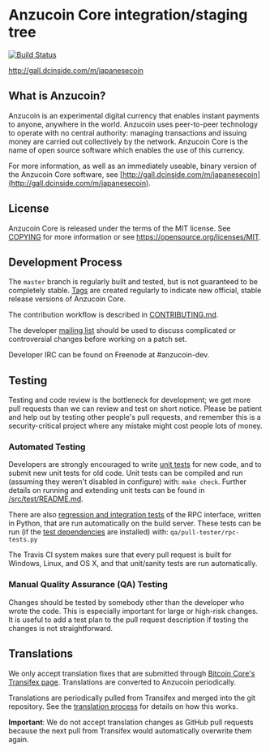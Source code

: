 Anzucoin Core integration/staging tree
=====================================

[![Build Status](https://travis-ci.org/anzucoin-project/anzucoin.svg?branch=master)](https://travis-ci.org/anzucoin-project/anzucoin)

http://gall.dcinside.com/m/japanesecoin

What is Anzucoin?
----------------

Anzucoin is an experimental digital currency that enables instant payments to
anyone, anywhere in the world. Anzucoin uses peer-to-peer technology to operate
with no central authority: managing transactions and issuing money are carried
out collectively by the network. Anzucoin Core is the name of open source
software which enables the use of this currency.

For more information, as well as an immediately useable, binary version of
the Anzucoin Core software, see [http://gall.dcinside.com/m/japanesecoin](http://gall.dcinside.com/m/japanesecoin).

License
-------

Anzucoin Core is released under the terms of the MIT license. See [COPYING](COPYING) for more
information or see https://opensource.org/licenses/MIT.

Development Process
-------------------

The `master` branch is regularly built and tested, but is not guaranteed to be
completely stable. [Tags](https://github.com/anzucoin-project/anzucoin/tags) are created
regularly to indicate new official, stable release versions of Anzucoin Core.

The contribution workflow is described in [CONTRIBUTING.md](CONTRIBUTING.md).

The developer [mailing list](https://groups.google.com/forum/#!forum/anzucoin-dev)
should be used to discuss complicated or controversial changes before working
on a patch set.

Developer IRC can be found on Freenode at #anzucoin-dev.

Testing
-------

Testing and code review is the bottleneck for development; we get more pull
requests than we can review and test on short notice. Please be patient and help out by testing
other people's pull requests, and remember this is a security-critical project where any mistake might cost people
lots of money.

### Automated Testing

Developers are strongly encouraged to write [unit tests](src/test/README.md) for new code, and to
submit new unit tests for old code. Unit tests can be compiled and run
(assuming they weren't disabled in configure) with: `make check`. Further details on running
and extending unit tests can be found in [/src/test/README.md](/src/test/README.md).

There are also [regression and integration tests](/qa) of the RPC interface, written
in Python, that are run automatically on the build server.
These tests can be run (if the [test dependencies](/qa) are installed) with: `qa/pull-tester/rpc-tests.py`

The Travis CI system makes sure that every pull request is built for Windows, Linux, and OS X, and that unit/sanity tests are run automatically.

### Manual Quality Assurance (QA) Testing

Changes should be tested by somebody other than the developer who wrote the
code. This is especially important for large or high-risk changes. It is useful
to add a test plan to the pull request description if testing the changes is
not straightforward.

Translations
------------

We only accept translation fixes that are submitted through [Bitcoin Core's Transifex page](https://www.transifex.com/projects/p/bitcoin/).
Translations are converted to Anzucoin periodically.

Translations are periodically pulled from Transifex and merged into the git repository. See the
[translation process](doc/translation_process.md) for details on how this works.

**Important**: We do not accept translation changes as GitHub pull requests because the next
pull from Transifex would automatically overwrite them again.
